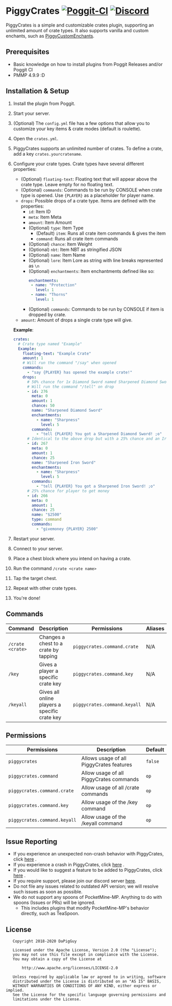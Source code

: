 # PiggyCrates [![Poggit-CI](https://poggit.pmmp.io/shield.dl/PiggyCrates)](https://poggit.pmmp.io/p/PiggyCrates) [![Discord](https://img.shields.io/discord/330850307607363585?logo=discord)](https://discord.gg/qmnDsSD)

PiggyCrates is a simple and customizable crates plugin, supporting an unlimited amount of crate types. It also supports
vanilla and custom enchants, such as [PiggyCustomEnchants](https://github.com/DaPigGuy/PiggyCustomEnchants/).

## Prerequisites

* Basic knowledge on how to install plugins from Poggit Releases and/or Poggit CI
* PMMP 4.9.9 :D 

## Installation & Setup

1. Install the plugin from Poggit.
2. Start your server.
3. (Optional) The `config.yml` file has a few options that allow you to customize your key items & crate modes (default
   is roulette).
4. Open the `crates.yml`.
5. PiggyCrates supports an unlimited number of crates. To define a crate, add a key `crates.yourcratename`.
6. Configure your crate types. Crate types have several different properties:
    * (Optional) `floating-text`: Floating text that will appear above the crate type. Leave empty for no floating text.
    * (Optional) `commands`: Commands to be run by CONSOLE when crate type is opened. Use `{PLAYER}` as a placeholder
      for player name.
    * `drops`: Possible drops of a crate type. Items are defined with the properties:
        * `id`: Item ID
        * `meta`: Item Meta
        * `amount`: Item Amount
        * (Optional) `type`: Item Type
            * (Default) `item`: Runs all crate item commands & gives the item
            * `command`: Runs all crate item commands
        * (Optional) `chance`: Item Weight
        * (Optional) `nbt`: Item NBT as stringified JSON
        * (Optional) `name`: Item Name
        * (Optional) `lore`: Item Lore as string with line breaks represented as `\n`
        * (Optional) `enchantments`: Item enchantments defined like so:
          ```yaml
          enchantments:
           - name: "Protection"
             level: 1
           - name: "Thorns"
             level: 1
          ```
        * (Optional) `commands`: Commands to be run by CONSOLE if item is dropped by crate.
    * `amount`: Amount of drops a single crate type will give.

   **Example**:
   ```yaml
   crates:
     # Crate type named "Example"
     Example:
       floating-text: "Example Crate"
       amount: 1
       # Will run the command "/say" when opened
       commands:
         - "say {PLAYER} has opened the example crate!"
       drops:
         # 50% chance for 1x Diamond Sword named Sharpened Diamond Sword w/ Sharpness 5 enchantment
         # Will run the command "/tell" on drop
         - id: 276
           meta: 0
           amount: 1
           chance: 50
           name: "Sharpened Diamond Sword"
           enchantments:
             - name: "Sharpness"
               level: 5
           commands:
             - "tell {PLAYER} You got a Sharpened Diamond Sword! ;o"
         # Identical to the above drop but with a 25% chance and an Iron Sword
         - id: 267
           meta: 0
           amount: 1
           chance: 25
           name: "Sharpened Iron Sword"
           enchantments:
             - name: "Sharpness"
               level: 5
           commands:
             - "tell {PLAYER} You got a Sharpened Iron Sword! ;o"
         # 25% chance for player to get money
         - id: 266
           meta: 0
           amount: 1
           chance: 25
           name: "$2500"
           type: command
           commands:
             - "givemoney {PLAYER} 2500"
    ```
7. Restart your server.
8. Connect to your server.
9. Place a chest block where you intend on having a crate.
9. Run the command `/crate <crate name>`
10. Tap the target chest.
11. Repeat with other crate types.
12. You're done!

## Commands

| Command | Description | Permissions | Aliases
| --- | --- | --- | --- |
| `/crate <crate>` | Changes a chest to a crate by tapping | `piggycrates.command.crate` | N/A |
| `/key` | Gives a player a specific crate key | `piggycrates.command.key` | N/A |
| `/keyall` | Gives all online players a specific crate key | `piggycrates.command.keyall` | N/A |

## Permissions

| Permissions | Description | Default |
| --- | --- | --- |
| `piggycrates` | Allows usage of all PiggyCrates features | `false` |
| `piggycrates.command` | Allow usage of all PiggyCrates commands | `op` |
| `piggycrates.command.crate` | Allow usage of all /crate commands | `op` |
| `piggycrates.command.key` | Allow usage of the /key command | `op` |
| `piggycrates.command.keyall` | Allow usage of the /keyall command | `op` |

## Issue Reporting

* If you experience an unexpected non-crash behavior with PiggyCrates,
  click [here](https://github.com/DaPigGuy/PiggyCrates/issues/new?assignees=DaPigGuy&labels=bug&template=bug_report.md&title=)
  .
* If you experience a crash in PiggyCrates,
  click [here](https://github.com/DaPigGuy/PiggyCrates/issues/new?assignees=DaPigGuy&labels=bug&template=crash.md&title=)
  .
* If you would like to suggest a feature to be added to PiggyCrates,
  click [here](https://github.com/DaPigGuy/PiggyCrates/issues/new?assignees=DaPigGuy&labels=suggestion&template=suggestion.md&title=)
  .
* If you require support, please join our discord server [here](https://discord.gg/qmnDsSD).
* Do not file any issues related to outdated API version; we will resolve such issues as soon as possible.
* We do not support any spoons of PocketMine-MP. Anything to do with spoons (Issues or PRs) will be ignored.
    * This includes plugins that modify PocketMine-MP's behavior directly, such as TeaSpoon.

## License

```
   Copyright 2018-2020 DaPigGuy

   Licensed under the Apache License, Version 2.0 (the "License");
   you may not use this file except in compliance with the License.
   You may obtain a copy of the License at

       http://www.apache.org/licenses/LICENSE-2.0

   Unless required by applicable law or agreed to in writing, software
   distributed under the License is distributed on an "AS IS" BASIS,
   WITHOUT WARRANTIES OR CONDITIONS OF ANY KIND, either express or implied.
   See the License for the specific language governing permissions and
   limitations under the License.

```
